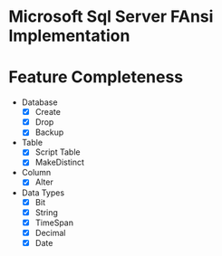 # Microsoft Sql Server FAnsi Implementation

# Feature Completeness


- Database
  - [X] Create
  - [X] Drop
  - [X] Backup

- Table
  - [X] Script Table
  - [X] MakeDistinct

- Column
  - [X] Alter
  
- Data Types
  - [X] Bit
  - [X] String
  - [X] TimeSpan
  - [X] Decimal
  - [X] Date
